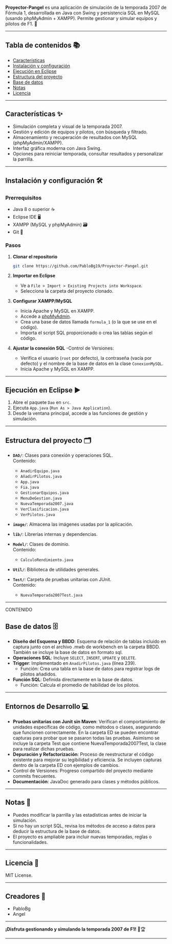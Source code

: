 
**Proyector-Pangel** es una aplicación de simulación de la temporada 2007 de Fórmula 1, desarrollada en Java con Swing y persistencia SQL en MySQL (usando phpMyAdmin + XAMPP). Permite gestionar y simular equipos y pilotos de F1. 🏁

---

## Tabla de contenidos 📚

- [Características](#características)
- [Instalación y configuración](#instalación-y-configuración)
- [Ejecución en Eclipse](#ejecución-en-eclipse)
- [Estructura del proyecto](#estructura-del-proyecto)
- [Base de datos](#base-de-datos)
- [Notas](#notas)
- [Licencia](#licencia)

---

## Características ✨

- Simulación completa y visual de la temporada 2007.
- Gestión y edición de equipos y pilotos, con búsqueda y filtrado.
- Almacenamiento y recuperación de resultados con MySQL (phpMyAdmin/XAMPP).
- Interfaz gráfica moderna con Java Swing.
- Opciones para reiniciar temporada, consultar resultados y personalizar la parrilla.

---

## Instalación y configuración 🛠️

### Prerrequisitos

- Java 8 o superior ☕
- Eclipse IDE 🖥️
- XAMPP (MySQL y phpMyAdmin) 🗃️
- Git 🔗

### Pasos

1. **Clonar el repositorio**  
   ```bash
   git clone https://github.com/PabloBg19/Proyector-Pangel.git
   ```

2. **Importar en Eclipse**  
   - Ve a `File > Import > Existing Projects into Workspace`.  
   - Selecciona la carpeta del proyecto clonado.

3. **Configurar XAMPP/MySQL**  
   - Inicia Apache y MySQL en XAMPP.  
   - Accede a [phpMyAdmin](http://localhost/phpmyadmin).  
   - Crea una base de datos llamada `formula_1` (o la que se use en el código).  
   - Importa el script SQL proporcionado o crea las tablas según el código.

4. **Ajustar la conexión SQL**
   -Control de Versiones: 
   - Verifica el usuario (`root` por defecto), la contraseña (vacía por defecto) y el nombre de la base de datos en la clase `ConexionMySQL`.
   - Inicia Apache y MySQL en XAMPP.  

---

## Ejecución en Eclipse ▶️

1. Abre el paquete `Dao` en `src`.  
2. Ejecuta `App.java` (`Run As > Java Application`).  
3. Desde la ventana principal, accede a las funciones de gestión y simulación.

---

## Estructura del proyecto 🗂️

- **`DAO/`**: Clases para conexión y operaciones SQL.  
  Contenido:  
  - `AnadirEquipo.java`  
  - `AñadirPilotos.java`  
  - `App.java`  
  - `Fia.java`  
  - `GestionarEquipos.java`  
  - `MenuDeGestion.java`  
  - `NuevaTemporada2007.java`  
  - `VerClasificacion.java`  
  - `VerPilotos.java`  

- **`image/`**: Almacena las imágenes usadas por la aplicación.  

- **`lib/`**: Librerías internas y dependencias.  

- **`Model/`**: Clases de dominio.  
  Contenido:  
  - `CalculoRendimiento.java`  

- **`Util/`**: Biblioteca de utilidades generales.  

- **`Test/`**: Carpeta de pruebas unitarias con JUnit.  
  Contenido:  
  - `NuevaTemporada2007Test.java`  

---
CONTENIDO

## Base de datos 🗄️

- **Diseño del Esquema y BBDD**: Esquema de relación de tablas incluido en captura junto con el archivo .mwb de workbench en la carpeta BBDD. También se incluye la base de datos en formato sql. 
- **Operaciones SQL**: Incluye `SELECT`, `INSERT`, `UPDATE` y `DELETE`.  
- **Trigger**: Implementado en `AnadirPilotos.java` (línea 239).  
  - Función: Crea una tabla en la base de datos para registrar logs de pilotos añadidos.  
- **Función SQL**: Definida directamente en la base de datos.  
  - Función: Calcula el promedio de habilidad de los pilotos.


---

## Entornos de Desarrollo 💻

- **Pruebas unitarias con Junit sin Maven**: Verifican el comportamiento de unidades específicas de código, como métodos o clases, asegurando que funcionen correctamente. En la carpeta ED se pueden encontrar capturas para probar que se pasaron todas las pruebas. Asimismo se incluye la carpeta Test que contiene NuevaTemporada2007Test, la clase para realizar dichas pruebas.
- **Depuración y Refactorización**: Proceso de reestructurar el código existente para mejorar su legibilidad y eficiencia. Se incluyen capturas dentro de la carpeta ED con ejemplos de cambios.
- Control de Versiones: Progreso compartido del proyecto mediante commits frecuentes.
- **Documentación**: JavaDoc generado para clases y métodos públicos.


---

## Notas 📝

- Puedes modificar la parrilla y las estadísticas antes de iniciar la simulación.  
- Si no hay un script SQL, revisa los métodos de acceso a datos para deducir la estructura de la base de datos.  
- El proyecto es ampliable para incluir nuevas temporadas, reglas o funcionalidades.

---

## Licencia 📄

MIT License.

---

## Creadores 🤝

- PabloBg  
- Angel  

---

**¡Disfruta gestionando y simulando la temporada 2007 de F1!** 🚦🏆

---
